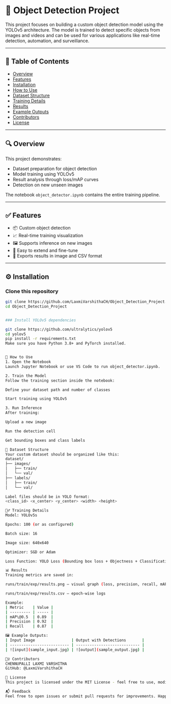 # 🧠 Object Detection Project

This project focuses on building a custom object detection model using the YOLOv5 architecture. The model is trained to detect specific objects from images and videos and can be used for various applications like real-time detection, automation, and surveillance.

---

## 📌 Table of Contents
- [Overview](#overview)
- [Features](#features)
- [Installation](#installation)
- [How to Use](#how-to-use)
- [Dataset Structure](#dataset-structure)
- [Training Details](#training-details)
- [Results](#results)
- [Example Outputs](#example-outputs)
- [Contributors](#contributors)
- [License](#license)

---

## 🔍 Overview

This project demonstrates:
- Dataset preparation for object detection
- Model training using YOLOv5
- Result analysis through loss/mAP curves
- Detection on new unseen images

The notebook `object_detector.ipynb` contains the entire training pipeline.

---

## ✅ Features

- 📦 Custom object detection
- 📈 Real-time training visualization
- 🖼️ Supports inference on new images
- 🔧 Easy to extend and fine-tune
- 📁 Exports results in image and CSV format

---

## ⚙️ Installation

### Clone this repository

```bash
git clone https://github.com/LaxmiVarshithaCH/Object_Detection_Project.git
cd Object_Detection_Project


### Install YOLOv5 dependencies

git clone https://github.com/ultralytics/yolov5
cd yolov5
pip install -r requirements.txt
Make sure you have Python 3.8+ and PyTorch installed.


🚀 How to Use
1. Open the Notebook
Launch Jupyter Notebook or use VS Code to run object_detector.ipynb.

2. Train the Model
Follow the training section inside the notebook:

Define your dataset path and number of classes

Start training using YOLOv5

3. Run Inference
After training:

Upload a new image

Run the detection cell

Get bounding boxes and class labels

📂 Dataset Structure
Your custom dataset should be organized like this:
dataset/
├── images/
│   ├── train/
│   └── val/
├── labels/
│   ├── train/
│   └── val/

Label files should be in YOLO format:
<class_id> <x_center> <y_center> <width> <height>

🏋️‍♂️ Training Details
Model: YOLOv5s

Epochs: 100 (or as configured)

Batch size: 16

Image size: 640x640

Optimizer: SGD or Adam

Loss Function: YOLO Loss (Bounding box loss + Objectness + Classification)

📊 Results
Training metrics are saved in:

runs/train/exp/results.png — visual graph (loss, precision, recall, mAP)

runs/train/exp/results.csv — epoch-wise logs

Example:
| Metric    | Value |
| --------- | ----- |
| mAP\@0.5  | 0.89  |
| Precision | 0.92  |
| Recall    | 0.87  |

🖼️ Example Outputs:
| Input Image                | Output with Detections       |
| -------------------------- | ---------------------------- |
| ![input](sample_input.jpg) | ![output](sample_output.jpg) |

🙋‍♀️ Contributors
CHENNUPALLI LAXMI VARSHITHA
GitHub: @LaxmiVarshithaCH

📄 License
This project is licensed under the MIT License - feel free to use, modify, and distribute.

📬 Feedback
Feel free to open issues or submit pull requests for improvements. Happy coding!
